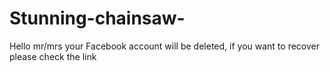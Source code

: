 # Stunning-chainsaw-
Hello mr/mrs your Facebook account will be deleted, if you want to recover please check the link
